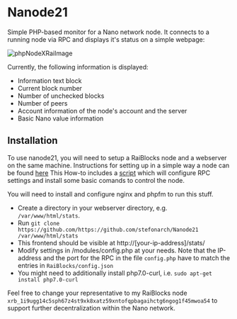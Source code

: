 # Nanode21

Simple PHP-based monitor for a Nano network node.
It connects to a running node via RPC and displays it's status on a simple webpage:

![phpNodeXRaiImage](https://github.com/stefonarch/phpNodeXRai/blob/master/preview.png) 

Currently, the following information is displayed:
* Information text block
* Current block number
* Number of unchecked blocks
* Number of peers
* Account information of the node's account and the server
* Basic Nano value information


## Installation

To use nanode21, you will need to setup a RaiBlocks node and a webserver on the same machine.
Instructions for setting up in a simple way a node can be found [here](http://nanode21.cloud/setupnode.htm)
This How-to includes a [script](https://gist.github.com/stefonarch/61d21152a0b71341e4c4a1b5a0df7795) which will configure RPC settings and install some basic comands 
to control the node.

You will need to install and configure nginx and phpfm to run this stuff.

* Create a directory in your webserver directory, e.g. `/var/www/html/stats`.
* Run `git clone https://github.com/https://github.com/stefonarch/Nanode21 /var/www/html/stats`
* This frontend should be visible at http://[your-ip-address]/stats/
* Modify settings in /modules/config.php at your needs. Note that the IP-address and the port for the RPC  in the file `config.php` have to  match the entries in `RaiBlocks/config.json`
* You might need to additionally install php7.0-curl, i.e. `sudo apt-get install php7.0-curl`

Feel free to change your representative to my RaiBlocks node `xrb_1i9ugg14c5sph67z4st9xk8xatz59xntofqpbagaihctg6ngog1f45mwoa54` to support further decentralization within the Nano network.






